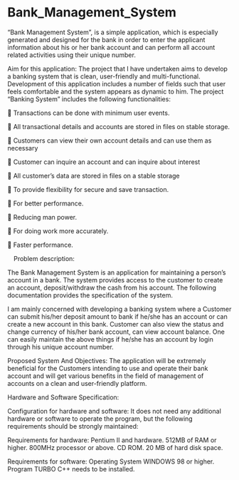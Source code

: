 # Bank_Management_System
“Bank Management System”, is a simple application, which is especially generated and designed for the bank in order to enter the applicant information about his or her bank account and can perform all account related activities using their unique number.


Aim for this application:
The project that I have undertaken aims to develop a banking system that is clean, user-friendly and multi-functional. Development of this application includes a number of fields such that user feels comfortable and the system appears as dynamic to him. The project “Banking System” includes the following functionalities:

	Transactions can be done with minimum user events.

	All transactional details and accounts are stored in files on stable storage.

	Customers can view their own account details and can use them as necessary

	Customer can inquire an account and can inquire about interest

	All customer’s data are stored in files on a stable storage

	To provide flexibility for secure and save transaction.

	For better performance.

	Reducing man power.

	For doing work more accurately.

	Faster performance.



 Problem description:

The Bank Management System is an application for maintaining a person’s account in a bank. The system provides access to the customer to create an account, deposit/withdraw the cash from his account. The following documentation provides the specification of the system.

I am mainly concerned with developing a banking system where a Customer can submit his/her deposit amount to bank if he/she has an account or can create a new account in this bank. Customer can also view the status and change currency of his/her bank account, can view account balance. One can easily maintain the above things if he/she has an account by login through his unique account number.

Proposed System And Objectives:
The application will be extremely beneficial for the Customers intending to use and operate their bank account and will get various benefits in the field of management of accounts on a clean and user-friendly platform.


Hardware and Software Specification:

Configuration for hardware and software:
It does not need any additional hardware or software to operate the program, but the following requirements should be strongly maintained:
 
Requirements for hardware:
Pentium II and hardware.
512MB of RAM or higher.
800MHz processor or above.
CD ROM.
20 MB of hard disk space.

Requirements for software:
Operating System WINDOWS 98 or higher.
Program TURBO C++ needs to be installed.




